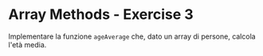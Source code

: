 # Array Methods - Exercise 3
Implementare la funzione `ageAverage` che, dato un array di persone, calcola l'età media.